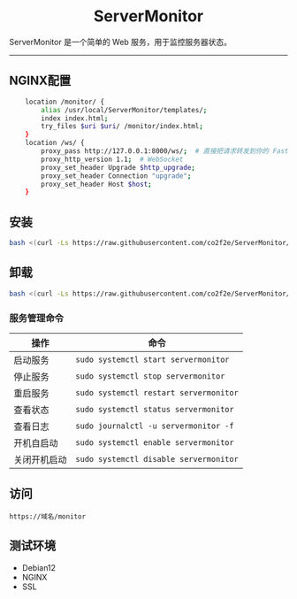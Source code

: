 <h1 align="center">
  ServerMonitor
</h1>
ServerMonitor 是一个简单的 Web 服务，用于监控服务器状态。

<hr>

## NGINX配置
```bash
    location /monitor/ {
        alias /usr/local/ServerMonitor/templates/;
        index index.html;
        try_files $uri $uri/ /monitor/index.html;
    }
    location /ws/ {
        proxy_pass http://127.0.0.1:8000/ws/;  # 直接把请求转发到你的 FastAPI 服务器
        proxy_http_version 1.1;  # WebSocket 
        proxy_set_header Upgrade $http_upgrade;  
        proxy_set_header Connection "upgrade";  
        proxy_set_header Host $host;
    }
```
## 安装
```bash
bash <(curl -Ls https://raw.githubusercontent.com/co2f2e/ServerMonitor/main/install_servermonitor.sh)
```
## 卸载
```bash
bash <(curl -Ls https://raw.githubusercontent.com/co2f2e/ServerMonitor/main/uninstall_servermonitor.sh)
```
### 服务管理命令
| 操作         | 命令                                                        |
|--------------|-------------------------------------------------------------|
| 启动服务     | ```sudo systemctl start servermonitor```                      |
| 停止服务     | ```sudo systemctl stop servermonitor```                       |
| 重启服务     | ```sudo systemctl restart servermonitor```                    |
| 查看状态     | ```sudo systemctl status servermonitor```                     |
| 查看日志     | ```sudo journalctl -u servermonitor -f```                     |
| 开机自启动   | ```sudo systemctl enable servermonitor```                     |
| 关闭开机启动 | ```sudo systemctl disable servermonitor```                    |
## 访问
`https://域名/monitor`
## 测试环境
* Debian12
* NGINX
* SSL
